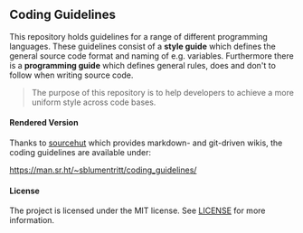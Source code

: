 ## Coding Guidelines

This repository holds guidelines for a range of different programming languages.
These guidelines consist of a **style guide** which defines the general source
code format and naming of e.g. variables. Furthermore there is a **programming
guide** which defines general rules, does and don't to follow when writing
source code.

> The purpose of this repository is to help developers to achieve a more uniform
> style across code bases.

#### Rendered Version

Thanks to [sourcehut](https://sourcehut.org/) which provides markdown- and
git-driven wikis, the coding guidelines are available under:

https://man.sr.ht/~sblumentritt/coding_guidelines/

#### License

The project is licensed under the MIT license. See [LICENSE](LICENSE) for more information.
